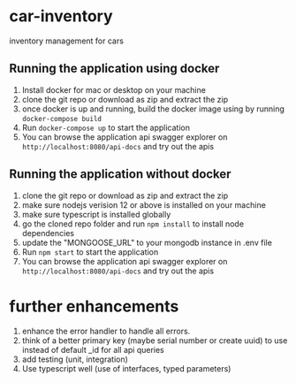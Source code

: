# car-inventory
inventory management for cars


## Running the application using docker
1. Install docker for mac or desktop on your machine
2. clone the git repo or download as zip and extract the zip
3. once docker is up and running, build the docker image using by running `docker-compose build`
4. Run `docker-compose up` to start the application
5. You can browse the application api swagger explorer on `http://localhost:8080/api-docs` and try out the apis

## Running the application without docker
1. clone the git repo or download as zip and extract the zip
2. make sure nodejs verision 12 or above is installed on your machine
3. make sure typescript is installed globally
4. go the cloned repo folder and run `npm install` to install node dependencies
5. update the "MONGOOSE_URL" to your mongodb instance in .env file
6. Run `npm start` to start the application
7. You can browse the application api swagger explorer on `http://localhost:8080/api-docs` and try out the apis



# further enhancements
1. enhance the error handler to handle all errors.
2. think of a better primary key (maybe serial number or create uuid) to use instead of default _id for all api queries
3. add testing (unit, integration)
4. Use typescript well (use of interfaces, typed parameters)